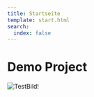 ```yaml
---
title: Startseite
template: start.html
search:
  index: false
---
```


# Demo Project

![TestBild!](/media/images/test2.jpg?format=small)
